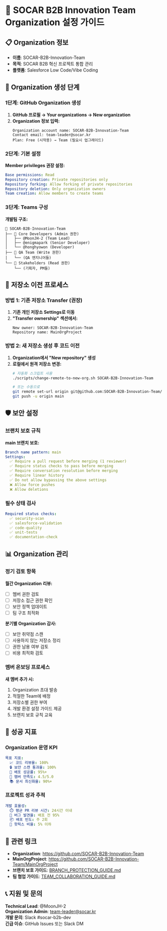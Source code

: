 # 🏢 SOCAR B2B Innovation Team Organization 설정 가이드

## 📋 Organization 정보
- **이름**: SOCAR-B2B-Innovation-Team
- **목적**: SOCAR B2B 혁신 프로젝트 통합 관리
- **플랫폼**: Salesforce Low Code/Vibe Coding

## 🚀 Organization 생성 단계

### 1단계: GitHub Organization 생성

1. **GitHub 프로필 → Your organizations → New organization**
2. **Organization 정보 입력:**
   ```
   Organization account name: SOCAR-B2B-Innovation-Team
   Contact email: team-leader@socar.kr
   Plan: Free (시작용) → Team (필요시 업그레이드)
   ```

### 2단계: 기본 설정

**Member privileges 권장 설정:**
```yaml
Base permissions: Read
Repository creation: Private repositories only
Repository forking: Allow forking of private repositories
Repository deletion: Only organization owners
Team creation: Allow members to create teams
```

### 3단계: Teams 구성

**개발팀 구조:**
```
🏢 SOCAR-B2B-Innovation-Team
├── 📁 Core Developers (Admin 권한)
│   ├── @MoonJH-2 (Team Lead)
│   ├── @enigmapark (Senior Developer)
│   └── @honghyowon (Developer)
├── 📁 QA Team (Write 권한)
│   └── (QA 엔지니어들)
└── 📁 Stakeholders (Read 권한)
    └── (기획자, PM들)
```

## 🔧 저장소 이전 프로세스

### 방법 1: 기존 저장소 Transfer (권장)

1. **기존 개인 저장소 Settings로 이동**
2. **"Transfer ownership" 섹션에서:**
   ```
   New owner: SOCAR-B2B-Innovation-Team
   Repository name: MainOrgProject
   ```

### 방법 2: 새 저장소 생성 후 코드 이전

1. **Organization에서 "New repository" 생성**
2. **로컬에서 원격 저장소 변경:**
   ```bash
   # 자동화 스크립트 사용
   ./scripts/change-remote-to-new-org.sh SOCAR-B2B-Innovation-Team
   
   # 또는 수동으로
   git remote set-url origin git@github.com:SOCAR-B2B-Innovation-Team/MainOrgProject.git
   git push -u origin main
   ```

## 🛡️ 보안 설정

### 브랜치 보호 규칙

**main 브랜치 보호:**
```yaml
Branch name pattern: main
Settings:
  ✅ Require a pull request before merging (1 reviewer)
  ✅ Require status checks to pass before merging
  ✅ Require conversation resolution before merging
  ✅ Require linear history
  ✅ Do not allow bypassing the above settings
  ❌ Allow force pushes
  ❌ Allow deletions
```

### 필수 상태 검사

```yaml
Required status checks:
  ✅ security-scan
  ✅ salesforce-validation
  ✅ code-quality
  ✅ unit-tests
  ✅ documentation-check
```

## 📊 Organization 관리

### 정기 검토 항목

**월간 Organization 리뷰:**
- [ ] 멤버 권한 검토
- [ ] 저장소 접근 권한 확인
- [ ] 보안 정책 업데이트
- [ ] 팀 구조 최적화

**분기별 Organization 감사:**
- [ ] 보안 취약점 스캔
- [ ] 사용하지 않는 저장소 정리
- [ ] 권한 남용 여부 검토
- [ ] 비용 최적화 검토

### 멤버 온보딩 프로세스

**새 멤버 추가 시:**
1. Organization 초대 발송
2. 적절한 Team에 배정
3. 저장소별 권한 부여
4. 개발 환경 설정 가이드 제공
5. 브랜치 보호 규칙 교육

## 🎯 성공 지표

### Organization 운영 KPI

```yaml
목표 지표:
  📈 코드 리뷰율: 100%
  🔒 보안 스캔 통과율: 100%
  🚀 배포 성공률: 95%+
  👥 멤버 만족도: 4.5/5.0
  📚 문서 최신화율: 90%+
```

### 프로젝트 성과 추적

```yaml
개발 효율성:
  ⏱️ 평균 PR 리뷰 시간: 24시간 이내
  🐛 버그 발견율: 배포 전 95%
  📦 배포 빈도: 주 2회
  🔄 핫픽스 비율: 5% 이하
```

## 🔗 관련 링크

- **Organization**: https://github.com/SOCAR-B2B-Innovation-Team
- **MainOrgProject**: https://github.com/SOCAR-B2B-Innovation-Team/MainOrgProject
- **브랜치 보호 가이드**: [BRANCH_PROTECTION_GUIDE.md](./BRANCH_PROTECTION_GUIDE.md)
- **팀 협업 가이드**: [TEAM_COLLABORATION_GUIDE.md](../TEAM_COLLABORATION_GUIDE.md)

## 📞 지원 및 문의

**Technical Lead**: @MoonJH-2  
**Organization Admin**: team-leader@socar.kr  
**개발 문의**: Slack #socar-b2b-dev  
**긴급 이슈**: GitHub Issues 또는 Slack DM
